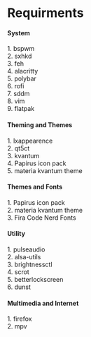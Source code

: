 # Requirments

<h4> System </h4>
1. bspwm <br>
2. sxhkd <br>
3. feh <br>
4. alacritty <br>
5. polybar <br>
6. rofi <br>
7. sddm <br>
8. vim <br>
9. flatpak <br>

<h4> Theming and Themes </h4>
1. lxappearence <br>
2. qt5ct <br>
3. kvantum <br>
4. Papirus icon pack <br>
5. materia kvantum theme <br>

<h4> Themes and Fonts</h4>
1. Papirus icon pack <br>
2. materia kvantum theme <br>
3. Fira Code Nerd Fonts <br>

<h4> Utility </h4>
1. pulseaudio <br>
2. alsa-utils <br>
3. brightnessctl <br>
4. scrot <br>
5. betterlockscreen <br>
6. dunst <br>

<h4> Multimedia and Internet </h4>
1. firefox <br>
2. mpv <br>
